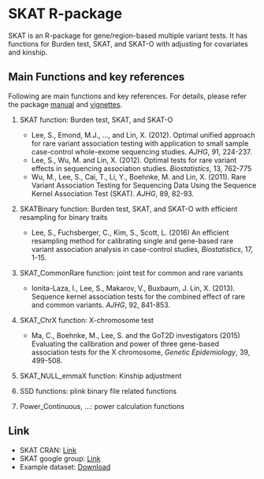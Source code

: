 # SKAT R-package

SKAT is an R-package for gene/region-based multiple variant tests. It has functions for Burden test, SKAT, and SKAT-O with adjusting for covariates and kinship. 

## Main Functions and key references
Following are main functions and key references. For details, please refer the package [manual](https://cran.r-project.org/web/packages/SKAT/SKAT.pdf) and [vignettes](https://cran.r-project.org/web/packages/SKAT/vignettes/SKAT.pdf).

1. SKAT function: Burden test, SKAT, and SKAT-O 
    * Lee, S., Emond, M.J., ..., and Lin, X. (2012). Optimal unified approach for rare variant association testing with application to small sample case-control whole-exome sequencing studies. *AJHG*, 91, 224-237.
    * Lee, S., Wu, M. and Lin, X. (2012). Optimal tests for rare variant effects in sequencing association studies. *Biostatistics*, 13, 762-775 
    * Wu, M., Lee, S., Cai, T., Li, Y., Boehnke, M. and Lin, X. (2011). Rare Variant Association Testing for Sequencing Data Using the Sequence Kernel Association Test (SKAT). *AJHG*, 89, 82-93. 

2. SKATBinary function: Burden test, SKAT, and SKAT-O with efficient resampling for binary traits

    * Lee, S., Fuchsberger, C., Kim, S., Scott, L. (2016) An efficient resampling method for calibrating single and gene-based rare variant association analysis in case-control studies, *Biostatistics*, 17, 1-15.

3. SKAT_CommonRare function: joint test for common and rare variants

    * Ionita-Laza, I., Lee, S., Makarov, V., Buxbaum, J. Lin, X. (2013). Sequence kernel association tests for the combined effect of rare and common variants. *AJHG*, 92, 841-853. 

4. SKAT_ChrX function: X-chromosome test

    * Ma, C., Boehnke, M., Lee, S. and the GoT2D investigators (2015) Evaluating the calibration and power of three gene-based association tests for the X chromosome, *Genetic Epidemiology*, 39, 499-508.
 
5. SKAT_NULL_emmaX function: Kinship adjustment 

6. SSD functions: plink binary file related functions

7. Power_Continuous, ...: power calculation functions 

## Link
* SKAT CRAN: [Link](https://cran.r-project.org/web/packages/SKAT/index.html)
* SKAT google group: [Link](https://groups.google.com/forum/#!forum/skat_slee)
* Example dataset: [Download](https://github.com/leeshawn/SKAT/blob/master/vignettes/Example.zip)  

